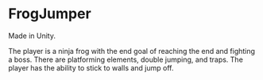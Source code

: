 # FrogJumper

Made in Unity.

The player is a ninja frog with the end goal of reaching the end and fighting a boss.
There are platforming elements, double jumping, and traps. The player has the ability to stick to walls and jump off.
